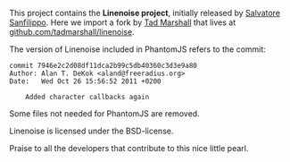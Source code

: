 This project contains the **Linenoise project**, initially released
by [Salvatore Sanfilippo](https://github.com/antirez). Here we import a fork
by [Tad Marshall](https://github.com/tadmarshall) that lives at
[github.com/tadmarshall/linenoise](https://github.com/tadmarshall/linenoise).

The version of Linenoise included in PhantomJS refers to the commit:

    commit 7946e2c2d08df11dca2b99c5db40360c3d3e9a80
    Author: Alan T. DeKok <aland@freeradius.org>
    Date:   Wed Oct 26 15:56:52 2011 +0200

        Added character callbacks again

Some files not needed for PhantomJS are removed.


Linenoise is licensed under the BSD-license.

Praise to all the developers that contribute to this nice little pearl.
